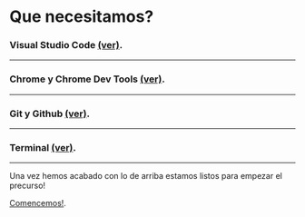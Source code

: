 # Que necesitamos?

### Visual Studio Code [(ver)](../tools/vscode/README.md).

---

### Chrome y Chrome Dev Tools [(ver)](../tools/chrome/README.md).

---

### Git y Github [(ver)](../tools/git/README.md).

---

### Terminal [(ver)](../tools/terminal/README.md).

---

Una vez hemos acabado con lo de arriba estamos listos para empezar el precurso!

[Comencemos!](../tools/vscode/README.md).
